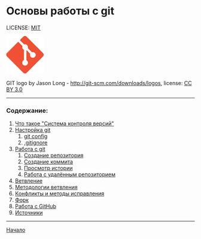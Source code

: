 # Основы работы с git 

LICENSE: [MIT](./license.md)

<img src="./img/git_logo.png" width="100"/>

GIT logo by Jason Long - <http://git-scm.com/downloads/logos>, license: [CC BY 3.0](https://creativecommons.org/licenses/by/3.0)

---

### Содержание:
1. [Что такое "Система контроля версий"](./about_git.md)
2. [Настройка git](./setup_git.md)
    1. [git config](./setup_git.md#git_config)
    2. [.gitignore](./setup_git.md#gitignore)
3. [Работа с git](./work_with_git.md)
    1. [Создание репозитория](./work_with_git.md#init)
    2. [Создание коммита](./work_with_git.md#commit)
    3. [Просмотр истории](./work_with_git.md#log)
    4. [Работа с удалённым репозиторием](./work_with_git.md#remote)
4. [Ветвление](./branch.md)
5. [Методологии ветвления]()
6. [Конфликты и методы исправления]()
7. [Форк]()
8. [Работа с GitHub]()
9. [Источники](./sources.md)

---
[Начало](./about_git.md)